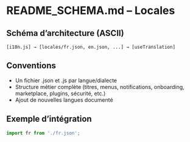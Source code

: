 # README_SCHEMA.md – Locales

## Schéma d’architecture (ASCII)
```
[i18n.js] → [locales/fr.json, en.json, ...] → [useTranslation]
```

## Conventions
- Un fichier .json et .js par langue/dialecte
- Structure métier complète (titres, menus, notifications, onboarding, marketplace, plugins, sécurité, etc.)
- Ajout de nouvelles langues documenté

## Exemple d’intégration
```js
import fr from './fr.json';
```

